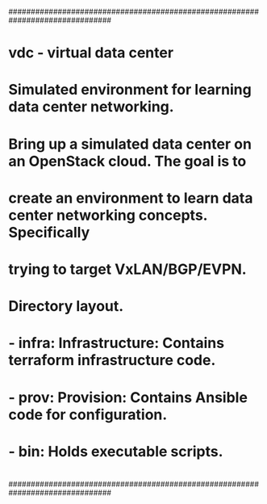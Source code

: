 ###############################################################################
# vdc - virtual data center
#
# Simulated environment for learning data center networking.
#
# Bring up a simulated data center on an OpenStack cloud.  The goal is to
# create an environment to learn data center networking concepts.  Specifically
# trying to target VxLAN/BGP/EVPN.
#
#
# Directory layout.
#  - infra:	Infrastructure: Contains terraform infrastructure code.
#  - prov:	Provision: Contains Ansible code for configuration.
#  - bin:	Holds executable scripts.
#
###############################################################################
